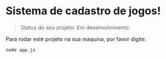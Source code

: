<h1>Sistema de cadastro de jogos!</h1>

>Status do seu projeto: Em desenvolvimento.

Para rodar esté projeto na sua maquina, por favor digite:

```
node app.js
```
